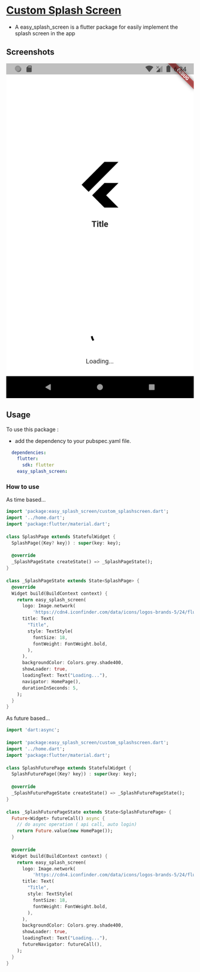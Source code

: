 # [Custom Splash Screen](https://pub.dev/packages/splashscreen)

* A easy_splash_screen is a flutter package for easily implement the splash screen in the app


## Screenshots

![screenshot description (alt)](screenshot.png)

## Usage

To use this package :

* add the dependency to your pubspec.yaml file.

```yaml
  dependencies:
    flutter:
      sdk: flutter
    easy_splash_screen:
```

### How to use

As time based...

``` dart
import 'package:easy_splash_screen/custom_splashscreen.dart';
import '../home.dart';
import 'package:flutter/material.dart';

class SplashPage extends StatefulWidget {
  SplashPage({Key? key}) : super(key: key);

  @override
  _SplashPageState createState() => _SplashPageState();
}

class _SplashPageState extends State<SplashPage> {
  @override
  Widget build(BuildContext context) {
    return easy_splash_screen(
      logo: Image.network(
          'https://cdn4.iconfinder.com/data/icons/logos-brands-5/24/flutter-512.png'),
      title: Text(
        "Title",
        style: TextStyle(
          fontSize: 18,
          fontWeight: FontWeight.bold,
        ),
      ),
      backgroundColor: Colors.grey.shade400,
      showLoader: true,
      loadingText: Text("Loading..."),
      navigator: HomePage(),
      durationInSeconds: 5,
    );
  }
}

```

As future based...

``` dart
import 'dart:async';

import 'package:easy_splash_screen/custom_splashscreen.dart';
import '../home.dart';
import 'package:flutter/material.dart';

class SplashFuturePage extends StatefulWidget {
  SplashFuturePage({Key? key}) : super(key: key);

  @override
  _SplashFuturePageState createState() => _SplashFuturePageState();
}

class _SplashFuturePageState extends State<SplashFuturePage> {
  Future<Widget> futureCall() async {
    // do async operation ( api call, auto login)
    return Future.value(new HomePage());
  }

  @override
  Widget build(BuildContext context) {
    return easy_splash_screen(
      logo: Image.network(
          'https://cdn4.iconfinder.com/data/icons/logos-brands-5/24/flutter-512.png'),
      title: Text(
        "Title",
        style: TextStyle(
          fontSize: 18,
          fontWeight: FontWeight.bold,
        ),
      ),
      backgroundColor: Colors.grey.shade400,
      showLoader: true,
      loadingText: Text("Loading..."),
      futureNavigator: futureCall(),
    );
  }
}
```
